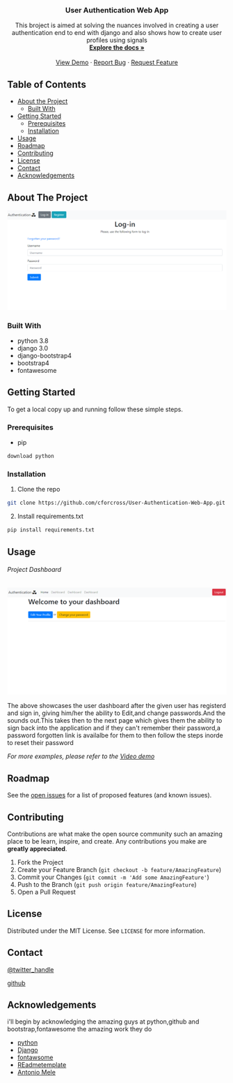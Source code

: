 <!--
*** Thanks for checking out this README Template. If you have a suggestion that would
*** make this better, please fork the repo and create a pull request or simply open
*** an issue with the tag "enhancement".
*** Thanks again! Now go create something AMAZING! :D
***
***
***
*** To avoid retyping too much info. Do a search and replace for the following:
*** github_username, repo_name, twitter_handle, email
-->





<!-- PROJECT SHIELDS -->
<!--
*** I'm using markdown "reference style" links for readability.
*** Reference links are enclosed in brackets [ ] instead of parentheses ( ).
*** See the bottom of this document for the declaration of the reference variables
*** for contributors-url, forks-url, etc. This is an optional, concise syntax you may use.
*** https://www.markdownguide.org/basic-syntax/#reference-style-links
-->




<!-- PROJECT LOGO -->
<br />
<p align="center">
  <a href="https://github.com/cforcross/User-Authentication-Web-App">
<!--     <img src="images/logo.png" alt="Logo" width="80" height="80"> -->
  </a>

  <h3 align="center">User Authentication Web App</h3>

  <p align="center">
   This broject is aimed at solving the nuances involved in creating a user authentication end to end with django and also
  shows how to create user profiles using signals 
    <br />
    <a href="https://github.com/cforcross/User-Authentication-Web-App"><strong>Explore the docs »</strong></a>
    <br />
    <br />
    <a href="">View Demo</a>
    ·
    <a href="https://github.com/cforcross/User-Authentication-Web-App/issues">Report Bug</a>
    ·
    <a href="https://github.com/cforcross/User-Authentication-Web-App/issues">Request Feature</a>
  </p>
</p>



<!-- TABLE OF CONTENTS -->
## Table of Contents

* [About the Project](#about-the-project)
  * [Built With](#built-with)
* [Getting Started](#getting-started)
  * [Prerequisites](#prerequisites)
  * [Installation](#installation)
* [Usage](#usage)
* [Roadmap](#roadmap)
* [Contributing](#contributing)
* [License](#license)
* [Contact](#contact)
* [Acknowledgements](#acknowledgements)



<!-- ABOUT THE PROJECT -->
## About The Project

![GitHub Logo](/images/chowacross_1.PNG)

### Built With

* python 3.8
* django 3.0
* django-bootstrap4
* bootstrap4
* fontawesome



<!-- GETTING STARTED -->
## Getting Started

To get a local copy up and running follow these simple steps.

### Prerequisites
* pip
```sh
download python
```

### Installation

1. Clone the repo
```sh
git clone https://github.com/cforcross/User-Authentication-Web-App.git
```
2. Install requirements.txt
```sh
pip install requirements.txt
```
<!-- USAGE EXAMPLES -->
## Usage
###### Project Dashboard
![GitHub Logo](/images/chowacross_2.PNG)

The above showcases the user dashboard after the given user has registerd and sign in, giving him/her the ability to Edit,and change passwords.And the sounds out.This takes
then to the next page which gives them the ability to sign back into the application and if they can't remember their password,a password forgotten link is availalbe for 
them to then follow the steps inorde to reset their password

_For more examples, please refer to the [Video demo](https://example.com)_



<!-- ROADMAP -->
## Roadmap

See the [open issues](https://github.com/cforcross/User-Authentication-Web-App/issues) for a list of proposed features (and known issues).



<!-- CONTRIBUTING -->
## Contributing

Contributions are what make the open source community such an amazing place to be learn, inspire, and create. Any contributions you make are **greatly appreciated**.

1. Fork the Project
2. Create your Feature Branch (`git checkout -b feature/AmazingFeature`)
3. Commit your Changes (`git commit -m 'Add some AmazingFeature'`)
4. Push to the Branch (`git push origin feature/AmazingFeature`)
5. Open a Pull Request



<!-- LICENSE -->
## License

Distributed under the MIT License. See `LICENSE` for more information.



<!-- CONTACT -->
## Contact

[@twitter_handle](https://twitter.com/chowacross) 

[github](https://github.com/cforcross/User-Authentication-Web-App.git)



<!-- ACKNOWLEDGEMENTS -->
## Acknowledgements
i'll begin by acknowledging the amazing guys at python,github and bootstrap,fontawesome the amazing work they do
* [python](https://www.python.org/)
* [Django](https://docs.djangoproject.com/en/3.1)
* [fontawsome](https://fontawesome.com/)
* [REadmetemplate](https://github.com/othneildrew/Best-README-Template)
* [ Antonio Mele](https://www.packtpub.com/product/django-3-by-example-third-edition/9781838981952)


<!-- MARKDOWN LINKS & IMAGES -->
<!-- https://www.markdownguide.org/basic-syntax/#reference-style-links -->
[contributors-shield]: https://img.shields.io/github/contributors/cforcross/repo.svg?style=flat-square
[contributors-url]: https://github.com/cforcross/repo/graphs/contributors
[forks-shield]: https://img.shields.io/github/forks/cforcross/repo.svg?style=flat-square
[forks-url]: https://github.com/cforcross/repo/network/members
[stars-shield]: https://img.shields.io/github/stars/cforcross/repo.svg?style=flat-square
[stars-url]: https://github.com/cforcross/repo/stargazers
[issues-shield]: https://img.shields.io/github/issues/cforcross/repo.svg?style=flat-square
[issues-url]: https://github.com/cforcross/repo/issues
[license-shield]: https://img.shields.io/github/license/cforcross/repo.svg?style=flat-square
[license-url]: https://github.com/cforcross/repo/blob/master/LICENSE.txt
[linkedin-shield]: https://img.shields.io/badge/-LinkedIn-black.svg?style=flat-square&logo=linkedin&colorB=555
[linkedin-url]: https://linkedin.com/in/cforcross
[product-screenshot]: images/screenshot.png


<!-- MARKDOWN LINKS & IMAGES -->
<!-- https://www.markdownguide.org/basic-syntax/#reference-style-links -->

